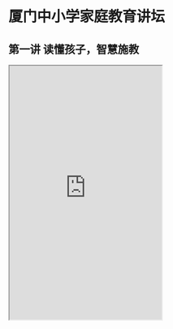 <!---
markmeta_author: wongoo
markmeta_date: 2020-10-28
markmeta_title: 厦门中小学家庭教育讲坛
markmeta_categories: 教育
markmeta_tags: 教育
-->

# 厦门中小学家庭教育讲坛


## 第一讲 读懂孩子，智慧施教

<iframe height="500"  src="http://mooc1.chaoxing.com/resourcescontroller/showpreview?attachmentId=1061862519&courseId=224175298&fid=18656&knowledgeId=550720006"></iframe>



